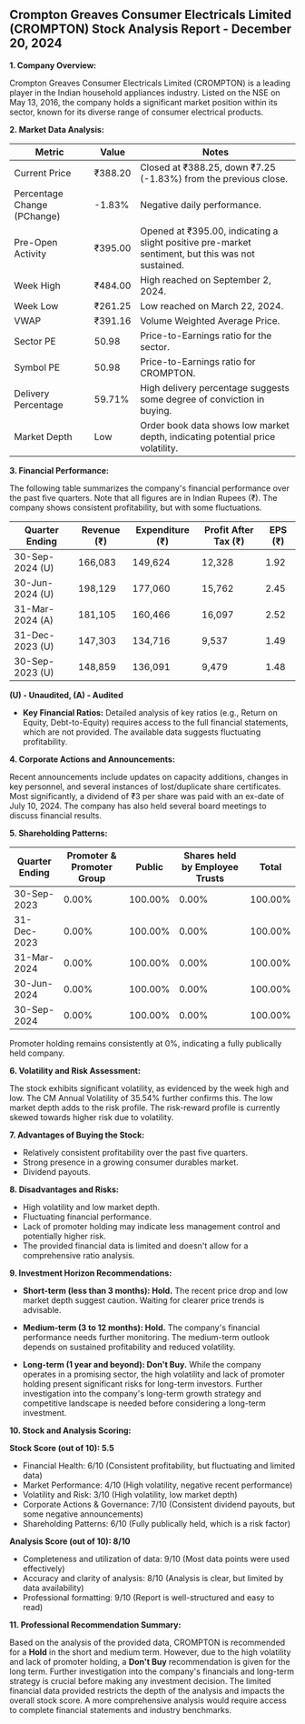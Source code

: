 ## Crompton Greaves Consumer Electricals Limited (CROMPTON) Stock Analysis Report - December 20, 2024

**1. Company Overview:**

Crompton Greaves Consumer Electricals Limited (CROMPTON) is a leading player in the Indian household appliances industry.  Listed on the NSE on May 13, 2016, the company holds a significant market position within its sector, known for its diverse range of consumer electrical products.

**2. Market Data Analysis:**

| Metric                     | Value          | Notes                                                              |
|-----------------------------|-----------------|----------------------------------------------------------------------|
| Current Price               | ₹388.20         | Closed at ₹388.25, down ₹7.25 (-1.83%) from the previous close.     |
| Percentage Change (PChange) | -1.83%          | Negative daily performance.                                          |
| Pre-Open Activity          | ₹395.00         |  Opened at ₹395.00, indicating a slight positive pre-market sentiment, but this was not sustained. |
| Week High                    | ₹484.00         | High reached on September 2, 2024.                               |
| Week Low                     | ₹261.25         | Low reached on March 22, 2024.                                   |
| VWAP                        | ₹391.16         | Volume Weighted Average Price.                                      |
| Sector PE                   | 50.98           | Price-to-Earnings ratio for the sector.                             |
| Symbol PE                   | 50.98           | Price-to-Earnings ratio for CROMPTON.                              |
| Delivery Percentage         | 59.71%          | High delivery percentage suggests some degree of conviction in buying.|
| Market Depth                | Low              | Order book data shows low market depth, indicating potential price volatility. |


**3. Financial Performance:**

The following table summarizes the company's financial performance over the past five quarters.  Note that all figures are in Indian Rupees (₹).  The company shows consistent profitability, but with some fluctuations.

| Quarter Ending      | Revenue (₹)     | Expenditure (₹) | Profit After Tax (₹) | EPS (₹) |
|----------------------|-----------------|-------------------|-----------------------|---------|
| 30-Sep-2024 (U)     | 166,083         | 149,624           | 12,328                 | 1.92    |
| 30-Jun-2024 (U)     | 198,129         | 177,060           | 15,762                 | 2.45    |
| 31-Mar-2024 (A)     | 181,105         | 160,466           | 16,097                 | 2.52    |
| 31-Dec-2023 (U)     | 147,303         | 134,716           | 9,537                  | 1.49    |
| 30-Sep-2023 (U)     | 148,859         | 136,091           | 9,479                  | 1.48    |

**(U) - Unaudited, (A) - Audited**

* **Key Financial Ratios:**  Detailed analysis of key ratios (e.g., Return on Equity, Debt-to-Equity) requires access to the full financial statements, which are not provided.  The available data suggests fluctuating profitability.

**4. Corporate Actions and Announcements:**

Recent announcements include updates on capacity additions, changes in key personnel, and several instances of lost/duplicate share certificates.  Most significantly, a dividend of ₹3 per share was paid with an ex-date of July 10, 2024.  The company has also held several board meetings to discuss financial results.

**5. Shareholding Patterns:**

| Quarter Ending | Promoter & Promoter Group | Public | Shares held by Employee Trusts | Total |
|-----------------|---------------------------|--------|-------------------------------|-------|
| 30-Sep-2023     | 0.00%                       | 100.00%| 0.00%                          | 100.00%|
| 31-Dec-2023     | 0.00%                       | 100.00%| 0.00%                          | 100.00%|
| 31-Mar-2024     | 0.00%                       | 100.00%| 0.00%                          | 100.00%|
| 30-Jun-2024     | 0.00%                       | 100.00%| 0.00%                          | 100.00%|
| 30-Sep-2024     | 0.00%                       | 100.00%| 0.00%                          | 100.00%|

Promoter holding remains consistently at 0%, indicating a fully publically held company.

**6. Volatility and Risk Assessment:**

The stock exhibits significant volatility, as evidenced by the week high and low.  The CM Annual Volatility of 35.54% further confirms this.  The low market depth adds to the risk profile.  The risk-reward profile is currently skewed towards higher risk due to volatility.

**7. Advantages of Buying the Stock:**

* Relatively consistent profitability over the past five quarters.
* Strong presence in a growing consumer durables market.
* Dividend payouts.

**8. Disadvantages and Risks:**

* High volatility and low market depth.
* Fluctuating financial performance.
*  Lack of promoter holding may indicate less management control and potentially higher risk.
*  The provided financial data is limited and doesn't allow for a comprehensive ratio analysis.


**9. Investment Horizon Recommendations:**

* **Short-term (less than 3 months): Hold.** The recent price drop and low market depth suggest caution.  Waiting for clearer price trends is advisable.

* **Medium-term (3 to 12 months): Hold.**  The company's financial performance needs further monitoring.  The medium-term outlook depends on sustained profitability and reduced volatility.

* **Long-term (1 year and beyond): Don't Buy.** While the company operates in a promising sector, the high volatility and lack of promoter holding present significant risks for long-term investors.  Further investigation into the company's long-term growth strategy and competitive landscape is needed before considering a long-term investment.


**10. Stock and Analysis Scoring:**

**Stock Score (out of 10): 5.5**

* Financial Health: 6/10 (Consistent profitability, but fluctuating and limited data)
* Market Performance: 4/10 (High volatility, negative recent performance)
* Volatility and Risk: 3/10 (High volatility, low market depth)
* Corporate Actions & Governance: 7/10 (Consistent dividend payouts, but some negative announcements)
* Shareholding Patterns: 6/10 (Fully publically held, which is a risk factor)

**Analysis Score (out of 10): 8/10**

* Completeness and utilization of data: 9/10 (Most data points were used effectively)
* Accuracy and clarity of analysis: 8/10 (Analysis is clear, but limited by data availability)
* Professional formatting: 9/10 (Report is well-structured and easy to read)


**11. Professional Recommendation Summary:**

Based on the analysis of the provided data, CROMPTON is recommended for a **Hold** in the short and medium term.  However, due to the high volatility and lack of promoter holding, a **Don't Buy** recommendation is given for the long term.  Further investigation into the company's financials and long-term strategy is crucial before making any investment decision.  The limited financial data provided restricts the depth of the analysis and impacts the overall stock score.  A more comprehensive analysis would require access to complete financial statements and industry benchmarks.
